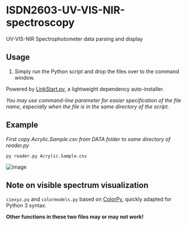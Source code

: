 # ISDN2603-UV-VIS-NIR-spectroscopy
UV-VIS-NIR Spectrophotometer data parsing and display

## Usage

1. Simply run the Python script and drop the files over to the command window.

Powered by [LinkStart.py](https://github.com/evnchn/linkstart.py), a lightweight dependency auto-installer. 

_You may use command-line parameter for easier specification of the file name, especially when the file is in the same directory of the script._

## Example

_First copy Acrylic.Sample.csv from DATA folder to same directory of reader.py_

`py reader.py Acrylic.Sample.csv`

![image](https://github.com/evnchn/ISDN2603-UV-VIS-NIR-spectroscopy/assets/37951241/e705abeb-4685-46f5-bc9d-1e39b207eb77)

## Note on visible spectrum visualization

`ciexyz.py` and `colormodels.py` based on [ColorPy](http://markkness.net/colorpy/ColorPy.html), quickly adapted for Python 3 syntax. 

**Other functions in these two files may or may not work!**
